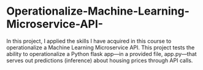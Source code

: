 # Operationalize-Machine-Learning-Microservice-API-
In this project, I applied the skills I have acquired in this course to operationalize a Machine Learning Microservice API. This project tests the ability to operationalize a Python flask app—in a provided file, app.py—that serves out predictions (inference) about housing prices through API calls.
